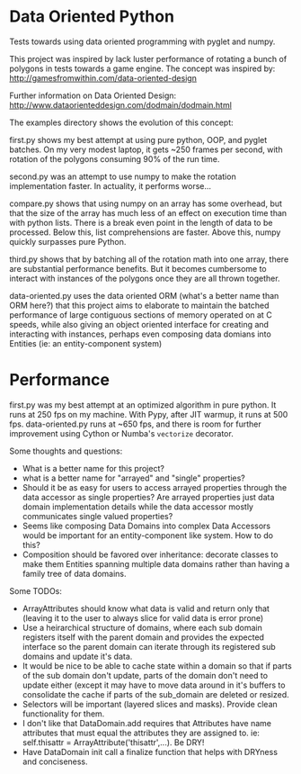 Data Oriented Python
====================

Tests towards using data oriented programming with pyglet and numpy.

This project was inspired by lack luster performance of rotating a bunch of
polygons in tests towards a game engine.  The concept was inspired by:
  http://gamesfromwithin.com/data-oriented-design

Further information on Data Oriented Design:
  http://www.dataorienteddesign.com/dodmain/dodmain.html 

The examples directory shows the evolution of this concept:

first.py shows my best attempt at using pure python, OOP, and pyglet batches.
On my very modest laptop, it gets ~250 frames per second, with rotation
of the polygons consuming 90% of the run time.

second.py was an attempt to use numpy to make the rotation implementation
faster.  In actuality, it performs worse...

compare.py shows that using numpy on an array has some overhead, but that
the size of the array has much less of an effect on execution time than
with python lists.  There is a break even point in the length of data to
be processed. Below this, list comprehensions are faster. Above this,
numpy quickly surpasses pure Python.

third.py shows that by batching all of the rotation math into one array,
there are substantial performance benefits.  But it becomes cumbersome 
to interact with instances of the polygons once they are all thrown 
together.

data-oriented.py uses the data oriented ORM (what's a better name than 
ORM here?) that this project aims to elaborate to maintain the batched
performance of large contiguous sections of memory operated on at C
speeds, while also giving an object oriented interface for creating
and interacting with instances, perhaps even composing data domians
into Entities (ie: an entity-component system)

Performance
===========

first.py was my best attempt at an optimized algorithm in pure python.
It runs at 250 fps on my machine.  With Pypy, after JIT warmup, it runs
at 500 fps.  data-oriented.py runs at ~650 fps, and there is room for
further improvement using Cython or Numba's `vectorize` decorator.

Some thoughts and questions:

  * What is a better name for this project?
  * what is a better name for "arrayed" and "single" properties?
  * Should it be as easy for users to access arrayed properties through
      the data accessor as single properties?  Are arrayed properties just
      data domain implementation details while the data accessor mostly
      communicates single valued properties? 
  * Seems like composing Data Domains into complex Data Accessors would
      be important for an entity-component like system.  How to do this?
  * Composition should be favored over inheritance: decorate classes to 
      make them Entities spanning multiple data domains rather than 
      having a family tree of data domains.

Some TODOs:

  * ArrayAttributes should know what data is valid and return only that
      (leaving it to the user to always slice for valid data is error prone) 
  * Use a heirarchical structure of domains, where each sub domain registers
      itself with the parent domain and provides the expected interface
      so the parent domain can iterate through its registered sub domains
      and update it's data.
  * It would be nice to be able to cache state within a domain so that if
      parts of the sub domain don't update, parts of the domain don't need to
      update either (except it may have to move data around in it's buffers 
      to consolidate the cache if parts of the sub_domain are deleted or 
      resized.
  * Selectors will be important (layered slices and masks). 
      Provide clean functionality for them.
  * I don't like that DataDomain.add requires that Attributes have name 
      attributes that must equal the attributes they are assigned to.
      ie: self.thisattr = ArrayAttribute('thisattr',...). Be DRY!
  * Have DataDomain init call a finalize function that helps with DRYness
      and conciseness.
